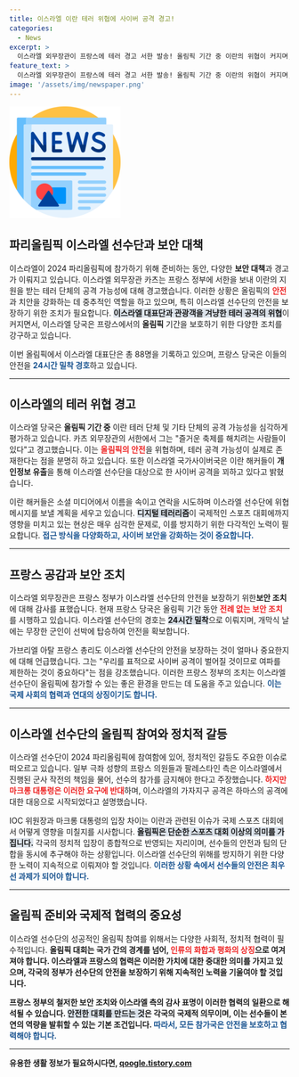 ```yaml
---
title: 이스라엘 이란 테러 위협에 사이버 공격 경고!
categories:
  - News
excerpt: >
  이스라엘 외무장관이 프랑스에 테러 경고 서한 발송! 올림픽 기간 중 이란의 위협이 커지며, 프랑스는 전례 없는 보안 조치를 약속했다. 이스라엘 선수단의 안전을 위한 긴장감 넘치는 상황 속, 이들의 올림픽 참가가 걱정스럽다. 클릭하여 더 알아보세요!
feature_text: >
  이스라엘 외무장관이 프랑스에 테러 경고 서한 발송! 올림픽 기간 중 이란의 위협이 커지며, 프랑스는 전례 없는 보안 조치를 약속했다. 이스라엘 선수단의 안전을 위한 긴장감 넘치는 상황 속, 이들의 올림픽 참가가 걱정스럽다. 클릭하여 더 알아보세요!
image: '/assets/img/newspaper.png'
---
```


<p><img src="/assets/img/newspaper.png" alt="kimp 속보" /></p>

<h2 data-ke-size="size26">파리올림픽 이스라엘 선수단과 보안 대책</h2>

<p data-ke-size="size16"></p>

<p>이스라엘이 2024 파리올림픽에 참가하기 위해 준비하는 동안, 다양한 <b>보안 대책</b>과 경고가 이뤄지고 있습니다. 이스라엘 외무장관 카츠는 프랑스 정부에 서한을 보내 이란의 지원을 받는 테러 단체의 공격 가능성에 대해 경고했습니다. 이러한 상황은 올림픽의 <b><span style="color: #ee2323;">안전</span></b>과 치안을 강화하는 데 중추적인 역할을 하고 있으며, 특히 이스라엘 선수단의 안전을 보장하기 위한 조치가 필요합니다. <b><span style="background-color: #21538527;">이스라엘 대표단과 관광객을 겨냥한 테러 공격의 위협</span></b>이 커지면서, 이스라엘 당국은 프랑스에서의 <b>올림픽</b> 기간을 보호하기 위한 다양한 조치를 강구하고 있습니다.</p>

<p>이번 올림픽에서 이스라엘 대표단은 총 88명을 기록하고 있으며, 프랑스 당국은 이들의 안전을 <b><span style="color: #1a5490;">24시간 밀착 경호</span></b>하고 있습니다. <p data-ke-size="size16"></p></p>

<hr>

<h2 data-ke-size="size26">이스라엘의 테러 위협 경고</h2>

<p data-ke-size="size16"></p>

<p>이스라엘 당국은 <b>올림픽 기간 중</b> 이란 테러 단체 및 기타 단체의 공격 가능성을 심각하게 평가하고 있습니다. 카츠 외무장관의 서한에서 그는 "즐거운 축제를 해치려는 사람들이 있다"고 경고했습니다. 이는 <b><span style="color: #ee2323;">올림픽의 안전</span></b>을 위협하며, 테러 공격 가능성이 실제로 존재한다는 점을 분명히 하고 있습니다. 또한 이스라엘 국가사이버국은 이란 해커들이 <b>개인정보 유출</b>을 통해 이스라엘 선수단을 대상으로 한 사이버 공격을 꾀하고 있다고 밝혔습니다. </p>

<p>이란 해커들은 소셜 미디어에서 이름을 속이고 연락을 시도하며 이스라엘 선수단에 위협 메시지를 보낼 계획을 세우고 있습니다. <b><span style="background-color: #21538527;">디지털 테러리즘</span></b>이 국제적인 스포츠 대회에까지 영향을 미치고 있는 현상은 매우 심각한 문제로, 이를 방지하기 위한 다각적인 노력이 필요합니다. <b><span style="color: #1a5490;">접근 방식을 다양화하고, 사이버 보안을 강화하는 것이 중요합니다.</span></b> <p data-ke-size="size16"></p></p>

<hr>

<h2 data-ke-size="size26">프랑스 공감과 보안 조치</h2>

<p data-ke-size="size16"></p>

<p>이스라엘 외무장관은 프랑스 정부가 이스라엘 선수단의 안전을 보장하기 위한<b>보안 조치</b>에 대해 감사를 표했습니다. 현재 프랑스 당국은 올림픽 기간 동안 <b><span style="color: #ee2323;">전례 없는 보안 조치</span></b>를 시행하고 있습니다. 이스라엘 선수단의 경호는 <b><span style="background-color: #21538527;">24시간 밀착</span></b>으로 이뤄지며, 개막식 날에는 무장한 군인이 선박에 탑승하여 안전을 확보합니다. </p>

<p>가브리엘 아탈 프랑스 총리도 이스라엘 선수단의 안전을 보장하는 것이 얼마나 중요한지에 대해 언급했습니다. 그는 "우리를 표적으로 사이버 공격이 벌어질 것이므로 여파를 제한하는 것이 중요하다"는 점을 강조했습니다. 이러한 프랑스 정부의 조치는 이스라엘 선수단이 올림픽에 참가할 수 있는 좋은 환경을 만드는 데 도움을 주고 있습니다. <b><span style="color: #1a5490;">이는 국제 사회의 협력과 연대의 상징이기도 합니다.</span></b> <p data-ke-size="size16"></p></p>

<hr>

<h2 data-ke-size="size26">이스라엘 선수단의 올림픽 참여와 정치적 갈등</h2>

<p data-ke-size="size16"></p>

<p>이스라엘 선수단이 2024 파리올림픽에 참여함에 있어, 정치적인 갈등도 주요한 이슈로 떠오르고 있습니다. 일부 극좌 성향의 프랑스 의원들과 팔레스타인 측은 이스라엘에서 진행된 군사 작전의 책임을 물어, 선수의 참가를 금지해야 한다고 주장했습니다. <b><span style="color: #ee2323;">하지만 마크롱 대통령은 이러한 요구에 반대</span></b>하며, 이스라엘의 가자지구 공격은 하마스의 공격에 대한 대응으로 시작되었다고 설명했습니다. </p>

<p>IOC 위원장과 마크롱 대통령의 입장 차이는 이란과 관련된 이슈가 국제 스포츠 대회에서 어떻게 영향을 미칠지를 시사합니다. <b><span style="background-color: #21538527;">올림픽은 단순한 스포츠 대회 이상의 의미를 가집니다.</span></b> 각국의 정치적 입장이 종합적으로 반영되는 자리이며, 선수들의 안전과 팀의 단합을 동시에 추구해야 하는 상황입니다. 이스라엘 선수단의 위해를 방지하기 위한 다양한 노력이 지속적으로 이뤄져야 할 것입니다. <b><span style="color: #1a5490;">이러한 상황 속에서 선수들의 안전은 최우선 과제가 되어야 합니다.</span></b> <p data-ke-size="size16"></p></p>

<hr>

<h2 data-ke-size="size26">올림픽 준비와 국제적 협력의 중요성</h2>

<p data-ke-size="size16"></p>

<p>이스라엘 선수단의 성공적인 올림픽 참여를 위해서는 다양한 사회적, 정치적 협력이 필수적입니다. <b>올림픽 대회는 국가 간의 경계를 넘어, <b><span style="color: #ee2323;">인류의 화합과 평화의 상징</span></b>으로 여겨져야 합니다. 이스라엘과 프랑스의 협력은 이러한 가치에 대한 중대한 의미를 가지고 있으며, 각국의 정부가 선수단의 안전을 보장하기 위해 지속적인 노력을 기울여야 할 것입니다. </p>

<p>프랑스 정부의 철저한 보안 조치와 이스라엘 측의 감사 표명이 이러한 협력의 일환으로 해석될 수 있습니다. <b><span style="background-color: #21538527;">안전한 대회를 만드는 것</span></b>은 각국의 국제적 의무이며, 이는 선수들이 본연의 역량을 발휘할 수 있는 기본 조건입니다. <b><span style="color: #1a5490;"> 따라서, 모든 참가국은 안전을 보호하고 협력해야 합니다.</span></b> <p data-ke-size="size16"></p></p>

<hr>

<p data-ke-size="size16"></p>
유용한 생활 정보가 필요하시다면, <a href="https://qoogle.tistory.com" rel="dofollow">qoogle.tistory.com</a>


